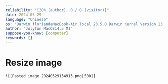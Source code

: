 ```yaml
---
reliability: "[20% (author), 0 / 0 (visitor)]"
date: 2024-05-29
language: "Chinese"
os: "Darwin floriandeMacBook-Air.local 23.5.0 Darwin Kernel Version 23.5.0: Wed May  1 20:16:51 PDT 2024; root:xnu-10063.121.3~5/RELEASE_ARM64_T8103 arm64"
author: "Julyfun MacOS14.5 M1"
suppose-you-know: [computer]
keywords: []
---
```


# Resize image

```
![[Pasted image 20240529134913.png|500]]
```

